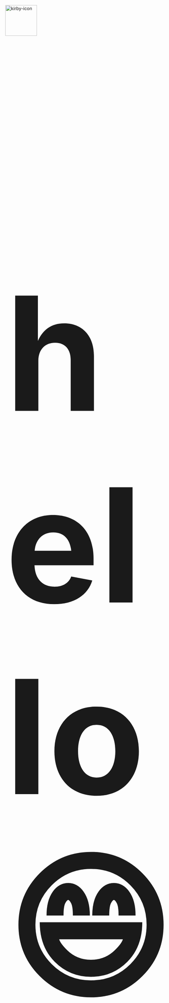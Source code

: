 <img src='https://media1.tenor.com/m/uc4qfoZES3cAAAAd/kirby-shiny-eyes.gif' width='100' height='97' alt='kirby-icon'></h3>

<h3 style="font-size:500px">hello 😄<br/>

</br>

<p>- Currently learning web dev and aspiring to be a Software Engineer 💻</p>
<p>- I'm interested in anything tech, and love to learn making music in my free time 🎵🎹:</p>

<hr></hr>

### What im currently learning
[![My Skills](https://skillicons.dev/icons?i=js,ts,html,css,react,vite,nodejs,mongodb&perline=5)](https://skillicons.dev)

### Things im excited and intereseted about
[![My Skills](https://skillicons.dev/icons?i=svelte,vue,tailwind,c,cpp,go,java,py,kotlin,php,wordpress,ruby,neovim,linux,ubuntu&perline=8)](https://skillicons.dev)

<img src='https://i.pinimg.com/736x/d3/1e/41/d31e415af38dffa7537d2ff23ea346e2.jpg' width='300' height='399' alt='kirby-art'>
